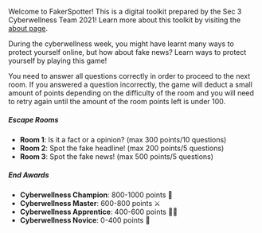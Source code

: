 Welcome to FakerSpotter! This is a digital toolkit prepared by the Sec 3 Cyberwellness Team 2021! Learn more about this toolkit by visiting the [about page](./about).

During the cyberwellness week, you might have learnt many ways to protect yourself online, but how about fake news? Learn ways to protect yourself by playing this game!

You need to answer all questions correctly in order to proceed to the next room. If you answered a question incorrectly, the game will deduct a small amount of points depending on the difficulty of the room and you will need to retry again until the amount of the room points left is under 100.

##### Escape Rooms

- **Room 1**: Is it a fact or a opinion? (max 300 points/10 questions)
- **Room 2**: Spot the fake headline! (max 200 points/5 questions)
- **Room 3**: Spot the fake news! (max 500 points/5 questions)

##### End Awards

- **Cyberwellness Champion**: 800-1000 points 👑
- **Cyberwellness Master**: 600-800 points ⚔
- **Cyberwellness Apprentice**: 400-600 points 💁‍♂️
- **Cyberwellness Novice**: 0-400 points 🤔